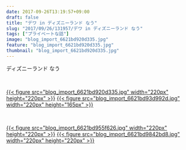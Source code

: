 ```yaml
---
date: 2017-09-26T13:19:57+09:00
draft: false
title: "デワ in ディズニーランド なう"
slug: "2017/09/26/131957/デワ in ディズニーランド なう"
tags: ["プライベートな話"]
image: "blog_import_6621bd920d335.jpg"
feature: "blog_import_6621bd920d335.jpg"
thumbnail: "blog_import_6621bd920d335.jpg"
---
```

<p>ディズニーランド なう</p><p> </p><p><a href="blog_import_6621bd920d335.jpg">{{< figure src="blog_import_6621bd920d335.jpg" width="220px" height="220px" >}}</a> <a href="blog_import_6621bd93d992d.jpg">{{< figure src="blog_import_6621bd93d992d.jpg" width="220px" height="165px" >}}</a></p><p> </p><p><a href="blog_import_6621bd955f626.jpg">{{< figure src="blog_import_6621bd955f626.jpg" width="220px" height="220px" >}}</a> <a href="blog_import_6621bd9842bd8.jpg">{{< figure src="blog_import_6621bd9842bd8.jpg" width="220px" height="220px" >}}</a></p><p> </p><p> </p>

